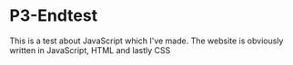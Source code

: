 # P3-Endtest
This is a test about JavaScript which I've made. The website is obviously written in JavaScript, HTML and lastly CSS
